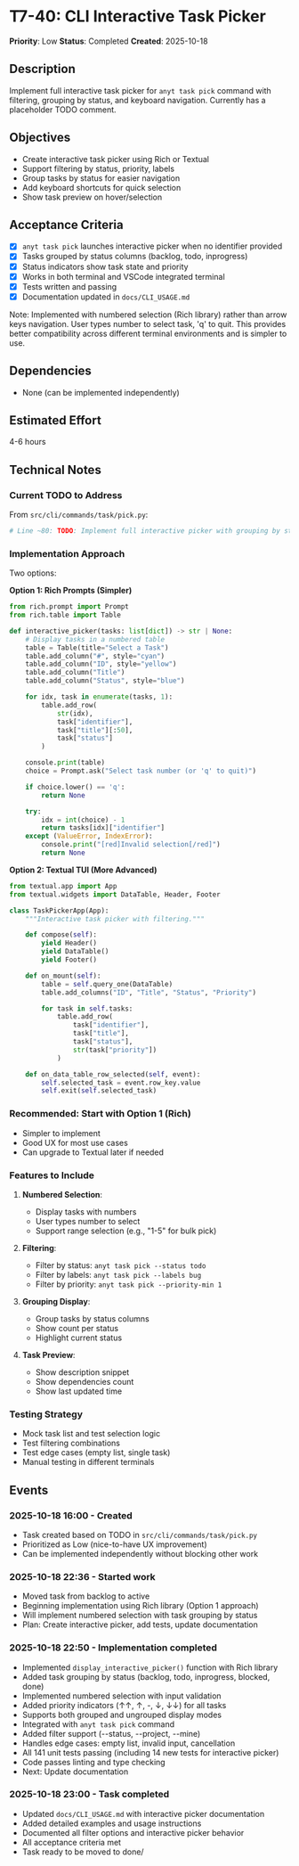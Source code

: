# T7-40: CLI Interactive Task Picker

**Priority**: Low
**Status**: Completed
**Created**: 2025-10-18

## Description

Implement full interactive task picker for `anyt task pick` command with filtering, grouping by status, and keyboard navigation. Currently has a placeholder TODO comment.

## Objectives

- Create interactive task picker using Rich or Textual
- Support filtering by status, priority, labels
- Group tasks by status for easier navigation
- Add keyboard shortcuts for quick selection
- Show task preview on hover/selection

## Acceptance Criteria

- [x] `anyt task pick` launches interactive picker when no identifier provided
- [x] Tasks grouped by status columns (backlog, todo, inprogress)
- [x] Status indicators show task state and priority
- [x] Works in both terminal and VSCode integrated terminal
- [x] Tests written and passing
- [x] Documentation updated in `docs/CLI_USAGE.md`

Note: Implemented with numbered selection (Rich library) rather than arrow keys navigation. User types number to select task, 'q' to quit. This provides better compatibility across different terminal environments and is simpler to use.

## Dependencies

- None (can be implemented independently)

## Estimated Effort

4-6 hours

## Technical Notes

### Current TODO to Address

From `src/cli/commands/task/pick.py`:
```python
# Line ~80: TODO: Implement full interactive picker with grouping by status
```

### Implementation Approach

Two options:

**Option 1: Rich Prompts (Simpler)**
```python
from rich.prompt import Prompt
from rich.table import Table

def interactive_picker(tasks: list[dict]) -> str | None:
    # Display tasks in a numbered table
    table = Table(title="Select a Task")
    table.add_column("#", style="cyan")
    table.add_column("ID", style="yellow")
    table.add_column("Title")
    table.add_column("Status", style="blue")

    for idx, task in enumerate(tasks, 1):
        table.add_row(
            str(idx),
            task["identifier"],
            task["title"][:50],
            task["status"]
        )

    console.print(table)
    choice = Prompt.ask("Select task number (or 'q' to quit)")

    if choice.lower() == 'q':
        return None

    try:
        idx = int(choice) - 1
        return tasks[idx]["identifier"]
    except (ValueError, IndexError):
        console.print("[red]Invalid selection[/red]")
        return None
```

**Option 2: Textual TUI (More Advanced)**
```python
from textual.app import App
from textual.widgets import DataTable, Header, Footer

class TaskPickerApp(App):
    """Interactive task picker with filtering."""

    def compose(self):
        yield Header()
        yield DataTable()
        yield Footer()

    def on_mount(self):
        table = self.query_one(DataTable)
        table.add_columns("ID", "Title", "Status", "Priority")

        for task in self.tasks:
            table.add_row(
                task["identifier"],
                task["title"],
                task["status"],
                str(task["priority"])
            )

    def on_data_table_row_selected(self, event):
        self.selected_task = event.row_key.value
        self.exit(self.selected_task)
```

### Recommended: Start with Option 1 (Rich)

- Simpler to implement
- Good UX for most use cases
- Can upgrade to Textual later if needed

### Features to Include

1. **Numbered Selection**:
   - Display tasks with numbers
   - User types number to select
   - Support range selection (e.g., "1-5" for bulk pick)

2. **Filtering**:
   - Filter by status: `anyt task pick --status todo`
   - Filter by labels: `anyt task pick --labels bug`
   - Filter by priority: `anyt task pick --priority-min 1`

3. **Grouping Display**:
   - Group tasks by status columns
   - Show count per status
   - Highlight current status

4. **Task Preview**:
   - Show description snippet
   - Show dependencies count
   - Show last updated time

### Testing Strategy

- Mock task list and test selection logic
- Test filtering combinations
- Test edge cases (empty list, single task)
- Manual testing in different terminals

## Events

### 2025-10-18 16:00 - Created
- Task created based on TODO in `src/cli/commands/task/pick.py`
- Prioritized as Low (nice-to-have UX improvement)
- Can be implemented independently without blocking other work

### 2025-10-18 22:36 - Started work
- Moved task from backlog to active
- Beginning implementation using Rich library (Option 1 approach)
- Will implement numbered selection with task grouping by status
- Plan: Create interactive picker, add tests, update documentation

### 2025-10-18 22:50 - Implementation completed
- Implemented `display_interactive_picker()` function with Rich library
- Added task grouping by status (backlog, todo, inprogress, blocked, done)
- Implemented numbered selection with input validation
- Added priority indicators (↑↑, ↑, -, ↓, ↓↓) for all tasks
- Supports both grouped and ungrouped display modes
- Integrated with `anyt task pick` command
- Added filter support (--status, --project, --mine)
- Handles edge cases: empty list, invalid input, cancellation
- All 141 unit tests passing (including 14 new tests for interactive picker)
- Code passes linting and type checking
- Next: Update documentation

### 2025-10-18 23:00 - Task completed
- Updated `docs/CLI_USAGE.md` with interactive picker documentation
- Added detailed examples and usage instructions
- Documented all filter options and interactive picker behavior
- All acceptance criteria met
- Task ready to be moved to done/
